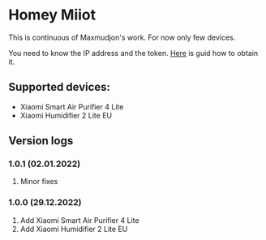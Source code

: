 # Homey Miiot

This is continuous of Maxmudjon's work. 
For now only few devices.

You need to know the IP address and the token.
<a href="https://github.com/Maxmudjon/com.xiaomi-miio/blob/master/docs/obtain_token.md">Here</a> is guid how to obtain it.

## Supported devices:

<ul>
  <li>Xiaomi Smart Air Purifier 4 Lite</li>
  <li>Xiaomi Humidifier 2 Lite EU</li>
</ul>

## Version logs

### 1.0.1 (02.01.2022)
1. Minor fixes

### 1.0.0 (29.12.2022)

1. Add Xiaomi Smart Air Purifier 4 Lite
2. Add Xiaomi Humidifier 2 Lite EU
